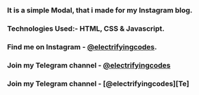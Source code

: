 ### It is a simple Modal, that i made for my Instagram blog.

### Technologies Used:- HTML, CSS & Javascript.

### Find me on Instagram - [@electrifyingcodes][Instagram].
### Join my Telegram channel - [@electrifyingcodes][Telegram]
### Join my Telegram channel - [@electrifyingcodes][Te]

[Instagram]: https://www.instagram.com/electrifyingcodes
[Telegram]: https://t.me/electrifyingcodes